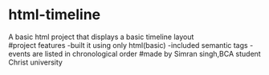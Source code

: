 # html-timeline
A basic html project that displays a basic timeline layout
<br>
#project features
-built it using only html(basic)
-included semantic tags
-events are listed in chronological order
#made by
Simran singh,BCA student
Christ university
